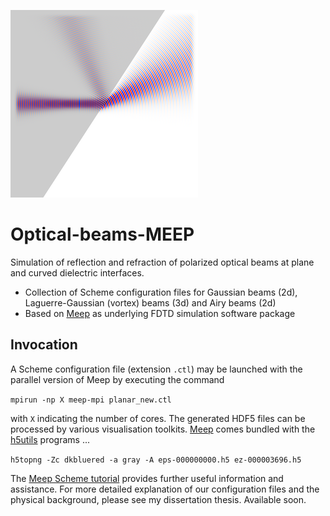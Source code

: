 ![planar](Gauss_2d/img/planar_cropped_rotated_resized.png) 
# Optical-beams-MEEP
Simulation of reflection and refraction of polarized optical beams at plane and curved dielectric interfaces.
*   Collection of Scheme configuration files for Gaussian beams (2d), Laguerre-Gaussian (vortex) beams (3d) and Airy
    beams (2d)
*   Based on [Meep](https://github.com/stevengj/meep) as underlying FDTD simulation software package

## Invocation
A Scheme configuration file (extension ``.ctl``) may be launched with the parallel version of Meep by executing the command 

``mpirun -np X meep-mpi planar_new.ctl``

 with ``X`` indicating the number of cores.
The generated HDF5 files can be processed by various visualisation toolkits. [Meep](https://github.com/stevengj/meep) 
comes bundled with the [h5utils](https://github.com/stevengj/h5utils) programs ...

``h5topng -Zc dkbluered -a gray -A eps-000000000.h5 ez-000003696.h5``

The [Meep Scheme tutorial](https://meep.readthedocs.io/en/latest/Scheme_Tutorials/Basics/) provides further useful information and assistance.
For more detailed explanation of our configuration files and the physical background, please see my dissertation thesis. Available soon.
